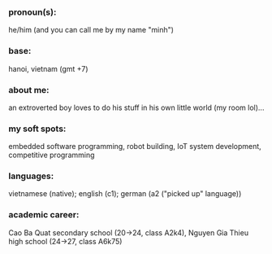 ### pronoun(s):
he/him (and you can call me by my name "minh")
### base:
hanoi, vietnam (gmt +7)
### about me:
an extroverted boy loves to do his stuff in his own little world (my room lol)...
### my soft spots: 
embedded software programming, robot building, IoT system development, competitive programming
### languages: 
vietnamese (native); english (c1); german (a2 ("picked up" language))
### academic career:
Cao Ba Quat secondary school (20->24, class A2k4), Nguyen Gia Thieu high school (24->27, class A6k75)
